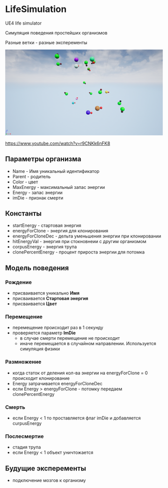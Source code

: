# LifeSimulation
UE4 life simulator

Симуляция поведения простейших организмов

Разные ветки - разные эксперементы

![Image of Yaktocat](https://raw.githubusercontent.com/elexfreeman/LifeSimulation/master/Screens/2019-03-09_15-49-20.png)

https://www.youtube.com/watch?v=r9CNKk6nFK8

## Параметры организма
* Name - Имя уникальный идентификатор
* Parent - родитель
* Color - цвет 
* MaxEnergy - максимальный запас энергии
* Energy - запас энергии 
* imDie - признак смерти

## Константы
* startEnergy - стартовая энергия
* energyForClone - энергия для клонирования
* energyForCloneDec - дельта уменьшения энергии при клонировании
* hitEnergyVal - энергия при стокновнеии с другим организмом
* corpusEnergy - энергия трупа
* clonePercentEnergy - процент прироста энергии для потомка


## Модель поведения
### Рождение
- присваивается уникально **Имя**
- присваивается **Стартовая энергия**
- присваивается **Цвет**
### Перемещение
- перемещение происходит раз в 1 секунду
- проверяется параметр **ImDie**
  - в случае смерти перемещение не происходит
  - иначе перемещается в случайном направлении. Используется симуляция физики
### Размножение
- когда статок от деления кол-ва энергии на energyForClone = 0 происходит клонирование
- Energy затрачивается energyForCloneDec
- если Energy > energyForClone - потомку передаем  clonePercentEnergy
### Смерть
- если Energy < 1 то проставляется флаг imDie и добавляется curpusEnergy
### Послесмертие
- стадия трупа
- если Energy < 1 объект уничтожается


## Будущие эксперементы
* подключение мозгов к организму


